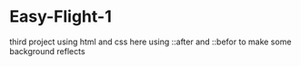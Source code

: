 # Easy-Flight-1
third project using html and css here using ::after and ::befor to make some background reflects 
